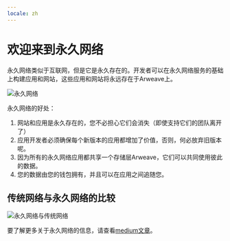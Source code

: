 ```yaml
---
locale: zh
---
```

# 欢迎来到永久网络

永久网络类似于互联网，但是它是永久存在的。开发者可以在永久网络服务的基础上构建应用和网站，这些应用和网站将永远存在于Arweave上。

![永久网络](https://arweave.net/lK3mptAgC2cijnPvogKaLCOsKSuPlvLu_6opnEOrpT0)

永久网络的好处：

1. 网站和应用是永久存在的，您不必担心它们会消失（即使支持它们的团队离开了）
2. 应用开发者必须确保每个新版本的应用都增加了价值，否则，何必放弃旧版本呢。
3. 因为所有的永久网络应用都共享一个存储层Arweave，它们可以共同使用彼此的数据。
4. 您的数据由您的钱包拥有，并且可以在应用之间追随您。

## 传统网络与永久网络的比较

![永久网络与传统网络](https://arweave.net/5EP6mhpHsfnTsmFk7aVyK8jF6zqavxJT4kgx70mUc5I)

要了解更多关于永久网络的信息，请查看[medium文章](https://arweave.medium.com/welcome-to-the-permaweb-ce0e6c73ddfb)。